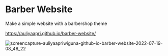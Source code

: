 
# Barber Website

Make a simple website with a barbershop theme

https://auliyaapri.github.io/barber-website/

![screencapture-auliyaapriwiguna-github-io-barber-website-2022-07-19-08_48_22](https://user-images.githubusercontent.com/45688720/179650896-57d8dc83-4c30-4672-918e-44e48251ba3c.png)




